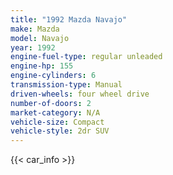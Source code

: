 ```yaml
---
title: "1992 Mazda Navajo"
make: Mazda
model: Navajo
year: 1992
engine-fuel-type: regular unleaded
engine-hp: 155
engine-cylinders: 6
transmission-type: Manual
driven-wheels: four wheel drive
number-of-doors: 2
market-category: N/A
vehicle-size: Compact
vehicle-style: 2dr SUV
---
```


{{< car_info >}}
